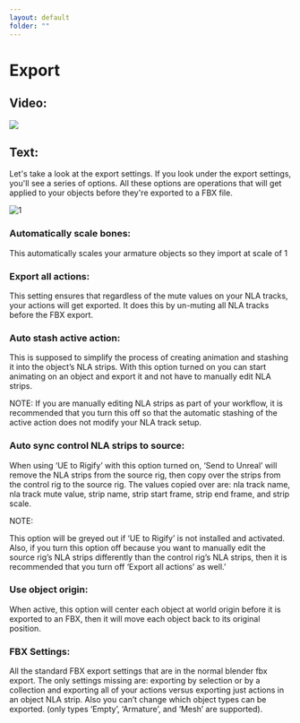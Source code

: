 ```yaml
---
layout: default
folder: ""
---
```


# Export
## Video:
[![](https://blender-tools-documentation.s3.amazonaws.com/send-to-unreal/videos/thumbnails/export.png)](https://www.youtube.com/watch?v=yZz5Zl5EB4A&list=PLZlv_N0_O1gZfQaN9qXynWllL7bzX8H3t&index=6)

## Text:
Let's take a look at the export settings. If you look under the export settings, you'll see a series of options. All these options are operations that will get applied to your objects before they're exported to a FBX file.

![1](https://blender-tools-documentation.s3.amazonaws.com/send-to-unreal/images/export/1.png?)


### Automatically scale bones:

This automatically scales your armature objects so they import at scale of 1


### Export all actions:

This setting ensures that regardless of the mute values on your NLA tracks, your actions will get exported. It does this by un-muting all NLA tracks before the FBX export.


### Auto stash active action:

This is supposed to simplify the process of creating animation and stashing it into the object’s NLA strips.  With this option turned on you can start animating on an object and export it and not have to manually edit NLA strips.


NOTE:
If you are manually editing NLA strips as part of your workflow, it is recommended that you turn this off so that the automatic stashing of the active action does not modify your NLA track setup.


### Auto sync control NLA strips to source:

When using ‘UE to Rigify’ with this option turned on, ‘Send to Unreal’ will remove the NLA strips from the source rig, then copy over the strips from the control rig to the source rig.  The values copied over are: nla track name, nla track mute value, strip name, strip start frame, strip end frame, and strip scale.


NOTE:

This option will be greyed out if ‘UE to Rigify’ is not installed and activated.  Also, if you turn this option off because you want to manually edit the source rig’s NLA strips differently than the control rig’s NLA strips, then it is recommended that you turn off ‘Export all actions’ as well.’


### Use object origin:

When active, this option will center each object at world origin before it is exported to an FBX, then it will move each object back to its original position.


### FBX Settings:

All the standard FBX export settings that are in the normal blender fbx export. The only settings missing are: exporting by selection or by a collection and exporting all of your actions versus exporting just actions in an object NLA strip. Also you can’t change which object types can be exported. (only types ‘Empty’, ‘Armature’, and ‘Mesh’ are supported).